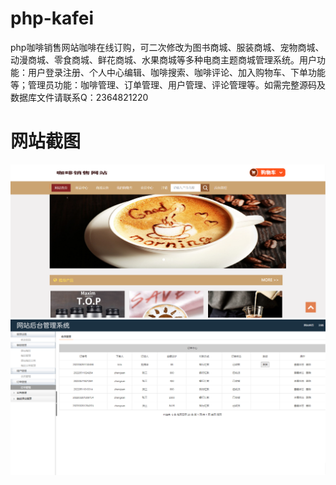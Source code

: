 # php-kafei
php咖啡销售网站咖啡在线订购，可二次修改为图书商城、服装商城、宠物商城、动漫商城、零食商城、鲜花商城、水果商城等多种电商主题商城管理系统。用户功能：用户登录注册、个人中心编辑、咖啡搜索、咖啡评论、加入购物车、下单功能等；管理员功能：咖啡管理、订单管理、用户管理、评论管理等。如需完整源码及数据库文件请联系Q：2364821220
# 网站截图
![image](https://github.com/hzl0898/php-kafei/blob/main/首页.png)
![image](https://github.com/hzl0898/php-kafei/blob/main/订单管理.png)
